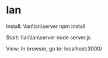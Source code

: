 # lan
Install:
\lan\lan\server
npm install

Start:
\lan\lan\server
node server.js

View:
In browser, go to:
localhost:3000/
